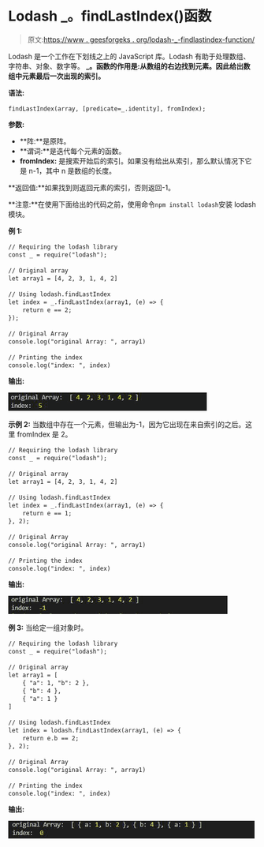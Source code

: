 # Lodash _。findLastIndex()函数

> 原文:[https://www . geesforgeks . org/lodash-_-findlastindex-function/](https://www.geeksforgeeks.org/lodash-_-findlastindex-function/)

Lodash 是一个工作在下划线之上的 JavaScript 库。Lodash 有助于处理数组、字符串、对象、数字等。
**_。函数的作用是:从数组的右边找到元素。因此给出数组中元素最后一次出现的索引。**

**语法:**

```
findLastIndex(array, [predicate=_.identity], fromIndex);

```

**参数:**

*   **阵:**是原阵。
*   **谓词:**是迭代每个元素的函数。
*   **fromIndex:** 是搜索开始后的索引。如果没有给出从索引，那么默认情况下它是 n-1，其中 n 是数组的长度。

**返回值:**如果找到则返回元素的索引，否则返回-1。

**注意:**在使用下面给出的代码之前，使用命令`npm install lodash`安装 lodash 模块。

**例 1:**

```
// Requiring the lodash library
const _ = require("lodash");

// Original array
let array1 = [4, 2, 3, 1, 4, 2]

// Using lodash.findLastIndex
let index = _.findLastIndex(array1, (e) => {
    return e == 2;
});

// Original Array
console.log("original Array: ", array1)

// Printing the index
console.log("index: ", index)
```

**输出:**

![](img/8ae5d4e8792dc90ba9c2f73f2e92b836.png)

**示例 2:** 当数组中存在一个元素，但输出为-1，因为它出现在来自索引的之后。这里 fromIndex 是 2。

```
// Requiring the lodash library
const _ = require("lodash");

// Original array
let array1 = [4, 2, 3, 1, 4, 2]

// Using lodash.findLastIndex
let index = _.findLastIndex(array1, (e) => {
    return e == 1;
}, 2);

// Original Array
console.log("original Array: ", array1)

// Printing the index
console.log("index: ", index)
```

**输出:**

![](img/bbaabda05f9e6b79e41b6826df7f68cc.png)

**例 3:** 当给定一组对象时。

```
// Requiring the lodash library
const _ = require("lodash");

// Original array
let array1 = [
    { "a": 1, "b": 2 }, 
    { "b": 4 }, 
    { "a": 1 }
]

// Using lodash.findLastIndex
let index = lodash.findLastIndex(array1, (e) => {
    return e.b == 2;
}, 2);

// Original Array
console.log("original Array: ", array1)

// Printing the index
console.log("index: ", index)
```

**输出:**

![](img/344006250105c79ae7dcf81c0052837a.png)